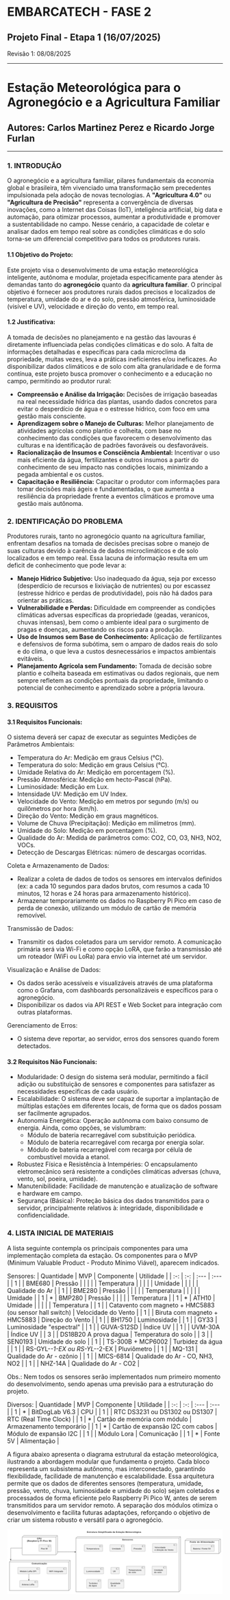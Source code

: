 # EMBARCATECH - FASE 2

## Projeto Final - Etapa 1 (16/07/2025)
Revisão 1: 08/08/2025

---

# Estação Meteorológica para o Agronegócio e a Agricultura Familiar

## Autores:                     Carlos Martinez Perez e Ricardo Jorge Furlan

---

### 1. INTRODUÇÃO

O agronegócio e a agricultura familiar, pilares fundamentais da economia global e brasileira, têm vivenciado uma transformação sem precedentes impulsionada pela adoção de novas tecnologias. A **"Agricultura 4.0"** ou **"Agricultura de Precisão"** representa a convergência de diversas inovações, como a Internet das Coisas (IoT), inteligência artificial, big data e automação, para otimizar processos, aumentar a produtividade e promover a sustentabilidade no campo. Nesse cenário, a capacidade de coletar e analisar dados em tempo real sobre as condições climáticas e do solo torna-se um diferencial competitivo para todos os produtores rurais.

#### 1.1 Objetivo do Projeto:

Este projeto visa o desenvolvimento de uma estação meteorológica inteligente, autônoma e modular, projetada especificamente para atender às demandas tanto do **agronegócio** quanto da **agricultura familiar**. O principal objetivo é fornecer aos produtores rurais dados precisos e localizados de temperatura, umidade do ar e do solo, pressão atmosférica, luminosidade (visível e UV), velocidade e direção do vento, em tempo real.  

#### 1.2 Justificativa:

A tomada de decisões no planejamento e na gestão das lavouras é diretamente influenciada pelas condições climáticas e do solo. A falta de informações detalhadas e específicas para cada microclima da propriedade, muitas vezes, leva a práticas ineficientes e/ou ineficazes. Ao disponibilizar dados climáticos e de solo com alta granularidade e de forma contínua, este projeto busca promover o conhecimento e a educação no campo, permitindo ao produtor rural:

* **Compreensão e Análise da Irrigação:** Decisões de irrigação baseadas na real necessidade hídrica das plantas, usando dados concretos para evitar o desperdício de água e o estresse hídrico, com foco em uma gestão mais consciente.
* **Aprendizagem sobre o Manejo de Culturas:** Melhor planejamento de atividades agrícolas como plantio e colheita, com base no conhecimento das condições que favorecem o desenvolvimento das culturas e na identificação de padrões favoráveis ou desfavoráveis.
* **Racionalização de Insumos e Consciência Ambiental:** Incentivar o uso mais eficiente da água, fertilizantes e outros insumos a partir do conhecimento de seu impacto nas condições locais, minimizando a pegada ambiental e os custos.
* **Capacitação e Resiliência:** Capacitar o produtor com informações para tomar decisões mais ágeis e fundamentadas, o que aumenta a resiliência da propriedade frente a eventos climáticos e promove uma gestão mais autônoma.

### 2. IDENTIFICAÇÃO DO PROBLEMA

Produtores rurais, tanto no agronegócio quanto na agricultura familiar, enfrentam desafios na tomada de decisões precisas sobre o manejo de suas culturas devido à carência de dados microclimáticos e de solo localizados e em tempo real. Essa lacuna de informação resulta em um deficit de conhecimento que pode levar a:

* **Manejo Hídrico Subjetivo:** Uso inadequado da água, seja por excesso (desperdício de recursos e lixiviação de nutrientes) ou por escassez (estresse hídrico e perdas de produtividade), pois não há dados para orientar as práticas.
* **Vulnerabilidade e Perdas:** Dificuldade em compreender as condições climáticas adversas específicas da propriedade (geadas, veranicos, chuvas intensas), bem como o ambiente ideal para o surgimento de pragas e doenças, aumentando os riscos para a produção.
* **Uso de Insumos sem Base de Conhecimento:** Aplicação de fertilizantes e defensivos de forma subótima, sem o amparo de dados reais do solo e do clima, o que leva a custos desnecessários e impactos ambientais evitáveis.
* **Planejamento Agrícola sem Fundamento:** Tomada de decisão sobre plantio e colheita baseada em estimativas ou dados regionais, que nem sempre refletem as condições pontuais da propriedade, limitando o potencial de conhecimento e aprendizado sobre a própria lavoura.

### 3.  REQUISITOS

#### 3.1 Requisitos Funcionais:

O sistema deverá ser capaz de executar as seguintes Medições de
Parâmetros Ambientais:
- Temperatura do Ar: Medição em graus Celsius (°C).
- Temperatura do solo: Medição em graus Celsius (°C).
- Umidade Relativa do Ar: Medição em porcentagem (%).
- Pressão Atmosférica: Medição em hecto-Pascal (hPa).
- Luminosidade: Medição em Lux.
- Intensidade UV: Medição em UV Index.
- Velocidade do Vento: Medição em metros por segundo (m/s) ou quilômetros por hora (km/h).
- Direção do Vento: Medição em graus magnéticos.
- Volume de Chuva (Precipitação): Medição em milímetros (mm).
- Umidade do Solo: Medição em porcentagem (%).
- Qualidade do Ar: Medida de parâmetros como: CO2, CO, O3, NH3, NO2, VOCs.
- Detecção de Descargas Elétricas: número de descargas ocorridas.

Coleta e Armazenamento de Dados:
- Realizar a coleta de dados de todos os sensores em intervalos definidos (ex: a cada 10 segundos para dados brutos, com resumos a cada 10 minutos, 12 horas e 24 horas para armazenamento histórico).
- Armazenar temporariamente os dados no Raspberry Pi Pico em caso de perda de conexão, utilizando um módulo de cartão de memória removível.  

Transmissão de Dados:
- Transmitir os dados coletados para um servidor remoto. A comunicação primária será via Wi-Fi e como opção LoRA, que farão a transmissão até um roteador (WiFi ou LoRa) para envio via internet até um servidor.

Visualização e Análise de Dados:
- Os dados serão acessíveis e visualizáveis através de uma plataforma como o Grafana, com dashboards personalizáveis e específicos para o agronegócio.
- Disponibilizar os dados via API REST e Web Socket para integração com outras plataformas.

Gerenciamento de Erros:
- O sistema deve reportar, ao servidor, erros dos sensores quando forem detectados.

#### 3.2 Requisitos Não Funcionais:
- Modularidade: O design do sistema será modular, permitindo a fácil adição ou substituição de sensores e componentes para satisfazer as necessidades especificas de cada usuário.
- Escalabilidade: O sistema deve ser capaz de suportar a implantação de múltiplas estações em diferentes locais, de forma que os dados possam ser facilmente agrupados.
- Autonomia Energética: Operação autônoma com baixo consumo de energia.
  Ainda, como opções, se vislumbram:
    - Módulo de bateria recarregável com substituição periódica.
    - Módulo de bateria recarregável com recarga por energia solar.
    - Módulo de bateria recarregável com recarga por célula de combustível movida a etanol.
- Robustez Física e Resistência à Intempéries: O encapsulamento eletromecânico será resistente a condições climáticas adversas (chuva, vento, sol, poeira, umidade).
- Manutenibilidade: Facilidade de manutenção e atualização de software e hardware em campo.
- Segurança (Básica): Proteção básica dos dados transmitidos para o servidor, principalmente relativos à: integridade, disponibilidade e confidencialidade.

### 4. LISTA INICIAL DE MATERIAIS
A lista seguinte contempla os principais componentes para uma implementação completa da estação. Os componentes para o MVP (Minimum Valuable Product - Produto Mínimo Viável), aparecem indicados.  

Sensores:
| Quantidade | MVP | Componente | Utilidade |
| :-: | :-: | :--- | :--- |
| 1 |   | BME680                                                  | Pressão |
|   |   |                                                         | Temperatura |
|   |   |                                                         | Umidade |
|   |   |                                                         | Qualidade do Ar |
| 1 |   | BME280                                                  | Pressão |
|   |   |                                                         | Temperatura |
|   |   |                                                         | Umidade |
| 1 | * | BMP280                                                  | Pressão |
|   |   |                                                         | Temperatura |
| 1 | * | ATH10                                                   | Umidade |
|   |   |                                                         | Temperatura |
| 1 |   | Catavento com magneto + HMC5883 (ou sensor hall switch) | Velocidade do Vento |
| 1 |   | Biruta com magneto + HMC5883                            | Direção do Vento |
| 1 |   | BH1750                                                  | Luminosidade |
| 1 |   | GY33                                                    | Luminosidade "espectral" |
| 1 |   | GUVA-S12SD                                              | Índice UV |
| 1 |   | UVM-30A                                                 | Índice UV |
| 3 |   | DS18B20 A prova dagua                                   | Temperatura do solo |
| 3 |   | SEN0193                                                 | Umidade do solo |
| 1 |   | TS-300B + MCP6002                                       | Turbidez da água |
| 1 |   | RS-GYL-*-1-EX ou RS-YL-*-2-EX                           | Pluviômetro |
| 1 |   | MQ-131                                                  | Qualidade do Ar - ozônio |
| 1 |   | MICS-6814                                               | Qualidade do Ar - CO, NH3, NO2 |
| 1 |   | NHZ-14A                                                 | Qualidade do Ar - CO2 |

Obs.: Nem todos os sensores serão implementados num primeiro momento do desenvolvimento, sendo apenas uma previsão para a estruturação do projeto.

Diversos:
| Quantidade | MVP | Componente | Utilidade |
| :-: | :-: | :--- | :--- |
| 1 | * | BitDogLab V6.3                   | CPU |
| 1 |   | RTC DS3231 ou DS1302 ou DS1307   | RTC (Real Time Clock) |
| 1 | * | Cartão de memória com módulo     | Armazenamento temporário |
| 1 | * | Cartão de expansão I2C com cabos | Módulo de expansão I2C |
| 1 |   | Módulo Lora                      | Comunicação |
| 1 | * | Fonte 5V                         | Alimentação |

A figura abaixo apresenta o diagrama estrutural da estação meteorológica, ilustrando a abordagem modular que fundamenta o projeto.
Cada bloco representa um subsistema autônomo, mas interconectado, garantindo flexibilidade, facilidade de manutenção e escalabilidade.
Essa arquitetura permite que os dados de diferentes sensores (temperatura, umidade, pressão, vento, chuva, luminosidade e umidade do solo) sejam coletados e processados de forma eficiente pelo Raspberry Pi Pico W, antes de serem transmitidos para um servidor remoto. A separação dos módulos otimiza o desenvolvimento e facilita futuras adaptações, reforçando o objetivo de criar um sistema robusto e versátil para o agronegócio.

![Estrutura Simplificada da Estação Meteorológica](../Etapa2/assets/Diagrama_Estrutural_Simplificado.png)
